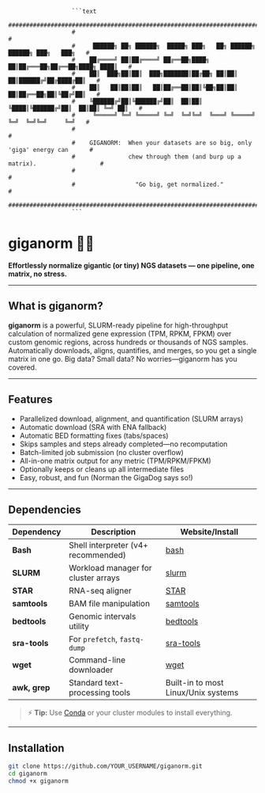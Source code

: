                       ```text
                      ############################################################################
                      #                                                                          #
                      #     ██████╗ ██╗ ██████╗  █████╗ ███╗   ██╗ ██████╗ ██████╗ ███╗   ███╗   #
                      #    ██╔════╝ ██║██╔════╝ ██╔══██╗████╗  ██║██╔═══██╗██╔══██╗████╗ ████║   #
                      #    ██║  ███╗██║██║  ███╗███████║██╔██╗ ██║██║   ██║██████╔╝██╔████╔██║   #
                      #    ██║   ██║██║██║   ██║██╔══██║██║╚██╗██║██║   ██║██╔══██╗██║╚██╔╝██║   #
                      #    ╚██████╔╝██║╚██████╔╝██║  ██║██║ ╚████║╚██████╔╝██║  ██║██║ ╚═╝ ██║   #
                      #     ╚═════╝ ╚═╝ ╚═════╝ ╚═╝  ╚═╝╚═╝  ╚═══╝ ╚═════╝ ╚═╝  ╚═╝╚═╝     ╚═╝   #
                      #                                                                          #
                      #    GIGANORM:  When your datasets are so big, only 'giga' energy can      #
                      #               chew through them (and burp up a matrix).                  #
                      #                                                                          #
                      #                 "Go big, get normalized."                                #
                      ############################################################################
                      ```                                    

# giganorm 🐕‍🦺

**Effortlessly normalize gigantic (or tiny) NGS datasets — one pipeline, one matrix, no stress.**

---

## What is giganorm?

**giganorm** is a powerful, SLURM-ready pipeline for high-throughput calculation of normalized gene expression (TPM, RPKM, FPKM) over custom genomic regions, across hundreds or thousands of NGS samples.  
Automatically downloads, aligns, quantifies, and merges, so you get a single matrix in one go. Big data? Small data? No worries—giganorm has you covered.

---

## Features

- Parallelized download, alignment, and quantification (SLURM arrays)
- Automatic download (SRA with ENA fallback)
- Automatic BED formatting fixes (tabs/spaces)
- Skips samples and steps already completed—no recomputation
- Batch-limited job submission (no cluster overflow)
- All-in-one matrix output for any metric (TPM/RPKM/FPKM)
- Optionally keeps or cleans up all intermediate files
- Easy, robust, and fun (Norman the GigaDog says so!)

---

## Dependencies

| Dependency      | Description                                  | Website/Install           |
|-----------------|----------------------------------------------|---------------------------|
| **Bash**        | Shell interpreter (v4+ recommended)          | [bash](https://www.gnu.org/software/bash/)                |
| **SLURM**       | Workload manager for cluster arrays          | [slurm](https://slurm.schedmd.com/)                       |
| **STAR**        | RNA-seq aligner                              | [STAR](https://github.com/alexdobin/STAR)                 |
| **samtools**    | BAM file manipulation                        | [samtools](http://www.htslib.org/)                        |
| **bedtools**    | Genomic intervals utility                    | [bedtools](https://bedtools.readthedocs.io/en/latest/)     |
| **sra-tools**   | For `prefetch`, `fastq-dump`                 | [sra-tools](https://github.com/ncbi/sra-tools)            |
| **wget**        | Command-line downloader                      | [wget](https://www.gnu.org/software/wget/)                |
| **awk, grep**   | Standard text-processing tools               | Built-in to most Linux/Unix systems                       |

> ⚡️ **Tip:** Use [Conda](https://conda.io/) or your cluster modules to install everything.

---

## Installation

```bash
git clone https://github.com/YOUR_USERNAME/giganorm.git
cd giganorm
chmod +x giganorm
